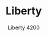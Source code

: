 ---
designer: Pedrali R&D
description: "Liberty%20table%20is%20characterized%20by%20a%20decorative%20elegance%20inspired%20by%20the%20art%20nouveau.%20Table%20with%20sand-blasted%20cast-iron%20base%20and%20column%2C%20available%20combined%20with%20tops%20of%20different%20sizes%20and%20finishes."
image_primary: img/Liberty_4200_01_zoom.jpg
image_secondary: img/Liberty_4200_02_zoom.jpg
manufacturer: Pedrali
href: https://www.pedrali.it/en/products/catalog/Table-LIBERTY-4200/
subtitle: Liberty 4200
title: Liberty
image_thumb: img/Liberty_4200_cover.jpg
tags: 
  - pedrali
  - central-base-tables
category: central-base-tables
slug: /manufacturers/pedrali/central-base-tables/pedrali-r-d-liberty
---